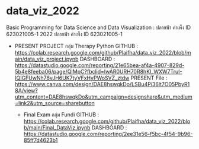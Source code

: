 # data_viz_2022
Basic Programming for Data Science and Data Visualization : ปลายฟ้า คำเพ็ง ID 623021005-1
2022 ปลายฟ้า คำเพ็ง ID 623021005-1 
- PRESENT PROJECT กลุ่ม Therapy Python
  GITHUB : https://colab.research.google.com/github/Plaifha/data_viz_2022/blob/main/data_viz_project.ipynb
  DASHBOARD : https://datastudio.google.com/reporting/21e65bea-af4a-4907-829d-5b4e8feeba06/page/QIMpC?fbclid=IwAR0URH70R8hKI_WXW7TruI-lQIGFUwNh76vJH6UK7tyVFxHyPWoSVZ_ztdw
  PRESENT File : https://www.canva.com/design/DAE8hswqkDo/LSBu4Pi36lt7O05PbyR18A/view?utm_content=DAE8hswqkDo&utm_campaign=designshare&utm_medium=link2&utm_source=sharebutton
  
  - Final Exam กลุ่ม Fundi
    GITHUB : https://colab.research.google.com/github/Plaifha/data_viz_2022/blob/main/Final_DataViz.ipynb
    DASHBOARD : https://datastudio.google.com/reporting/2ee31e56-f5bc-4f54-9b96-85ff7d4623b1
